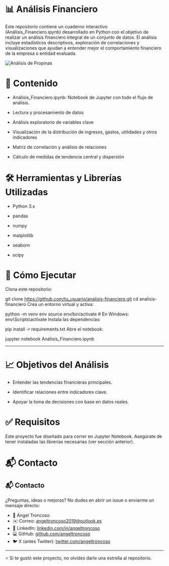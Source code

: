 # 📊 Análisis Financiero

Este repositorio contiene un cuaderno interactivo (Análisis_Financiero.ipynb) desarrollado en Python con el objetivo de realizar un análisis financiero integral de un conjunto de datos. El análisis incluye estadísticos descriptivos, exploración de correlaciones y visualizaciones que ayudan a entender mejor el comportamiento financiero de la empresa o entidad evaluada.

![Análisis de Propinas](https://scontent.fscl4-1.fna.fbcdn.net/o1/v/t0/f2/m340/AQOctUAkFxYB3OAWWb7gH56T6oyLcBNTTq0dVclc8wxOPr_NsbASWgMMt2269yDBSEZy4CIJFmD7ZW8aMv3Iu_Om5f-rx0yoQJn0MF97A2arLSVuJ33i88ONnl_nZF7Swfq0RR815ab5a0ofDPPxiEBiSQTLnw.jpeg?stp=s1440x1440&_nc_ht=scontent.fscl4-1.fna.fbcdn.net&_nc_gid=5BYIfxTrZ5yMyVgY5-YAhw&_nc_cat=109&_nc_oc=AdmQdpf3SUYf02yVX0LcxnQuopFxhdS2eRTLUl6f4J9sMih3jzg-wmA20O7K6SEOccI&ccb=9-4&oh=00_AfLr28zxENIxhCLXmmXy_xVIbCo7qgeMO9ZkPmj9GcMkkw&oe=68415144&_nc_sid=5b3566)



# 📁 Contenido
- Análisis_Financiero.ipynb: Notebook de Jupyter con todo el flujo de análisis.

- Lectura y procesamiento de datos

- Análisis exploratorio de variables clave

- Visualización de la distribución de ingresos, gastos, utilidades y otros indicadores

- Matriz de correlación y análisis de relaciones

- Cálculo de medidas de tendencia central y dispersión

# 🛠️ Herramientas y Librerías Utilizadas
- Python 3.x

- pandas

- numpy

- matplotlib

- seaborn

- scipy

# 🚀 Cómo Ejecutar
Clona este repositorio:

git clone https://github.com/tu_usuario/analisis-financiero.git
cd analisis-financiero
Crea un entorno virtual y activa:

python -m venv env
source env/bin/activate  # En Windows: env\Scripts\activate
Instala las dependencias:

pip install -r requirements.txt
Abre el notebook:

jupyter notebook Análisis_Financiero.ipynb

---

# 📈 Objetivos del Análisis
- Entender las tendencias financieras principales.

- Identificar relaciones entre indicadores clave.

- Apoyar la toma de decisiones con base en datos reales.

# ✅ Requisitos
Este proyecto fue diseñado para correr en Jupyter Notebook. Asegúrate de tener instaladas las librerías necesarias (ver sección anterior).

# 📬 Contacto
## 📬 Contacto

¿Preguntas, ideas o mejoras? No dudes en abrir un issue o enviarme un mensaje directo:

- 💼 Ángel Troncoso  
- ✉️ Correo: [angeltroncoso2019@outlook.es](mailto:angeltroncoso2019@outlook.es)  
- 🔗 LinkedIn: [linkedin.com/in/angeltroncoso](https://linkedin.com/in/angeltroncoso)  
- 💻 GitHub: [github.com/angeltroncoso](https://github.com/angeltroncoso)  
- 🐦 X (antes Twitter): [twitter.com/angeltroncoso](https://x.com/AngelTronc26452)

---

⭐️ Si te gustó este proyecto, no olvides darle una estrella al repositorio.
